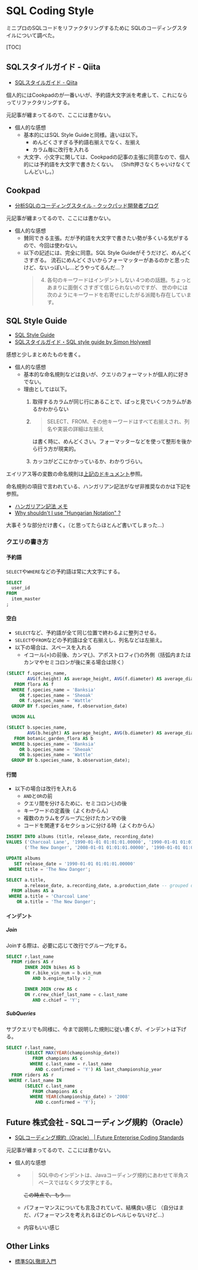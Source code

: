 # SQL Coding Style

ミニプロのSQLコードをリファクタリングするために
SQLのコーディングスタイルについて調べた。

[TOC]

## SQLスタイルガイド - Qiita

* [SQLスタイルガイド - Qiita](https://qiita.com/taise/items/18c14d9b01a5dfd6d35e)

個人的にはCookpadのが一番いいが、予約語大文字派を考慮して、これにならってリファクタリングする。

元記事が纏まってるので、ここには書かない。

* 個人的な感想
  * 基本的にはSQL Style Guideと同様。違いは以下。
    * めんどくさすぎる予約語右揃えでなく、左揃え
    * カラム毎に改行を入れる
  * 大文字、小文字に関しては、Cookpadの記事の主張に同意なので、個人的には予約語を大文字で書きたくない。
    （Shift押さなくちゃいけなくてしんどいし。）

## Cookpad

* [分析SQLのコーディングスタイル - クックパッド開発者ブログ](https://techlife.cookpad.com/entry/2016/11/09/000033)

元記事が纏まってるので、ここには書かない。

* 個人的な感想
  * 賛同できる主張。だが予約語を大文字で書きたい勢が多くいる気がするので、今回は使わない。
  * 以下の記述には、完全に同意。SQL Style Guideがそうだけど、めんどくさすぎる。
    流石にめんどくさいからフォーマッターがあるのかと思ったけど、ないっぽいし...どうやってるんだ...？
    > 4. 各句のキーワードはインデントしない
    > 4つめの話題。ちょっとあまりに面倒くさすぎて信じられないのですが、
    > 世の中には次のようにキーワードを右寄せにしたがる派閥も存在しています。

## SQL Style Guide

* [SQL Style Guide](https://www.sqlstyle.guide/)
* [SQLスタイルガイド・SQL style guide by Simon Holywell](https://www.sqlstyle.guide/ja/)

感想と少しまとめたものを書く。

* 個人的な感想
  * 基本的な命名規則などは良いが、クエリのフォーマットが個人的に好きでない。
  * 理由としては以下。
    1. 取得するカラムが同じ行にあることで、ぱっと見でいくつカラムがあるかわからない
    2. > SELECT、FROM、その他キーワードはすべて右揃えされ、列名や実装の詳細は左揃え

       は書く時に、めんどくさい。フォーマッターなどを使って整形を後から行う方が現実的。
    3. カッコがどこにかかっているか、わかりづらい。

エイリアス等の変数の命名規則は[上記のドキュメント](https://www.sqlstyle.guide/ja/#%E5%91%BD%E5%90%8D%E8%A6%8F%E5%89%87)参照。

命名規則の項目で言われている、ハンガリアン記法がなぜ非推奨なのかは下記を参照。

* [ハンガリアン記法 メモ](https://qiita.com/inabe49/items/a4eedae3b7c44fe04c0d)
* [Why shouldn't I use "Hungarian Notation" ?](https://stackoverflow.com/a/111972)

大事そうな部分だけ書く。（と思ってたらほとんど書いてしまった...）

### クエリの書き方

#### 予約語

`SELECT`や`WHERE`などの予約語は常に大文字にする。

```sql
SELECT
  user_id
FROM
  item_master
;
```

#### 空白

* `SELECT`など、予約語が全て同じ位置で終わるよに整列させる。
* `SELECT`や`FROM`などの予約語は全て右揃えし、列名などは左揃え。
* 以下の場合は、スペースを入れる
  * イコール(=)の前後、カンマ(,)、アポストロフィ(')の外側（括弧内またはカンマやセミコロンが後に来る場合は除く）

```sql
(SELECT f.species_name,
        AVG(f.height) AS average_height, AVG(f.diameter) AS average_diameter
   FROM flora AS f
  WHERE f.species_name = 'Banksia'
     OR f.species_name = 'Sheoak'
     OR f.species_name = 'Wattle'
  GROUP BY f.species_name, f.observation_date)

  UNION ALL

(SELECT b.species_name,
        AVG(b.height) AS average_height, AVG(b.diameter) AS average_diameter
   FROM botanic_garden_flora AS b
  WHERE b.species_name = 'Banksia'
     OR b.species_name = 'Sheoak'
     OR b.species_name = 'Wattle'
  GROUP BY b.species_name, b.observation_date);
```

#### 行間

* 以下の場合は改行を入れる
  * `AND`と`OR`の前
  * クエリ間を分けるために、セミコロン(;)の後
  * キーワードの定義後（よくわからん）
  * 複数のカラムをグループに分けたカンマの後
  * コードを関連するセクションに分ける時（よくわからん）

```sql
INSERT INTO albums (title, release_date, recording_date)
VALUES ('Charcoal Lane', '1990-01-01 01:01:01.00000', '1990-01-01 01:01:01.00000'),
       ('The New Danger', '2008-01-01 01:01:01.00000', '1990-01-01 01:01:01.00000');

UPDATE albums
   SET release_date = '1990-01-01 01:01:01.00000'
 WHERE title = 'The New Danger';

SELECT a.title,
       a.release_date, a.recording_date, a.production_date -- grouped dates together
  FROM albums AS a
 WHERE a.title = 'Charcoal Lane'
    OR a.title = 'The New Danger';
```

#### インデント

##### Join

Joinする際は、必要に応じて改行でグループ化する。

```sql
SELECT r.last_name
  FROM riders AS r
       INNER JOIN bikes AS b
       ON r.bike_vin_num = b.vin_num
          AND b.engine_tally > 2

       INNER JOIN crew AS c
       ON r.crew_chief_last_name = c.last_name
          AND c.chief = 'Y';
```

##### SubQueries

サブクエリでも同様に、今まで説明した規則に従い書くが、インデントは下げる。

```sql
SELECT r.last_name,
       (SELECT MAX(YEAR(championship_date))
          FROM champions AS c
         WHERE c.last_name = r.last_name
           AND c.confirmed = 'Y') AS last_championship_year
  FROM riders AS r
 WHERE r.last_name IN
       (SELECT c.last_name
          FROM champions AS c
         WHERE YEAR(championship_date) > '2008'
           AND c.confirmed = 'Y');
```

## Future 株式会社 - SQLコーディング規約（Oracle）

* [SQLコーディング規約（Oracle） | Future Enterprise Coding Standards](https://future-architect.github.io/coding-standards/documents/forSQL/SQL%E3%82%B3%E3%83%BC%E3%83%87%E3%82%A3%E3%83%B3%E3%82%B0%E8%A6%8F%E7%B4%84%EF%BC%88Oracle%EF%BC%89.html#%E5%89%8D%E6%8F%90%E6%9D%A1%E4%BB%B6)

元記事が纏まってるので、ここには書かない。

* 個人的な感想
  * > SQL中のインデントは、Javaコーディング規約にあわせて半角スペースではなくタブ文字とする。

    ~~この時点で、もう....~~
  * パフォーマンスについても言及されていて、結構良い感じ
    （自分はまだ、パフォーマンスを考えれるほどのレベルじゃないけど...）
  * 内容もいい感じ

## Other Links

* [標準SQL徹底入門](http://www.sql-post.biz/)

